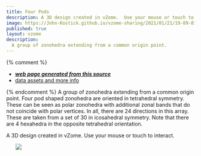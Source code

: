 ```yaml
---
title: Four Pods
description: A 3D design created in vZome.  Use your mouse or touch to interact.
image: https://John-Kostick.github.io/vzome-sharing/2021/01/21/19-09-01-4-pods/4-pods.png
published: true
layout: vzome
description:
  A group of zonohedra extending from a common origin point.
---
```


{% comment %}
 - [***web page generated from this source***](<https://John-Kostick.github.io/vzome-sharing/2021/01/21/4-pods-19-09-01.html>)
 - [data assets and more info](<https://github.com/John-Kostick/vzome-sharing/tree/main/2021/01/21/19-09-01-4-pods/>)
 
{% endcomment %}
  A group of zonohedra extending from a common origin point. Four pod shaped zonohedra are oriented in tetrahedral symmetry. These can be seen as polar zonohedra with additional zonal bands that do not coincide with polar vertices.  In all, there are 24 directions in this array.  These are taken from a set of 30 in icosahedral symmetry.  Note that there are 4 hexahedra in the opposite tetrahedral orientation. 

A 3D design created in vZome.  Use your mouse or touch to interact.

<vzome-viewer style="width: 87%; height: 60vh; margin: 5%"
       src="https://John-Kostick.github.io/vzome-sharing/2021/01/21/19-09-01-4-pods/4-pods.vZome" >
  <img src="https://John-Kostick.github.io/vzome-sharing/2021/01/21/19-09-01-4-pods/4-pods.png" />
</vzome-viewer>

